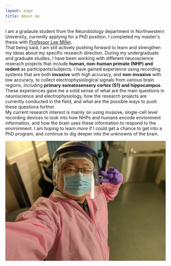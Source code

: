 ```yaml
---
layout: page
title: About me
---
```


I am a gradaute student from the Neurobiology department in Northwestern University, currently applying for a PhD position. I completed my master's thesis with [Professor Lee Miller][lee-lab].  
That being said, I am still actively pushing forward to learn and strengthen my ideas about my specific research direction. During my undergraduate and graduate studies, I have been working with different neuroscience reserach projects that include **human, non-human primate (NHP) and rodent** as participants/subjects. I have gained experience using recording systems that are both **invasive** with high accuracy, and **non-invasive** with low accuracy, to collect electrophysiological signals from various brain regions, including **primary somatosensory cortex (S1) and hippocampus**. These experiences gave me a solid sense of what are the main questions in neuroscience and electrophysiology, how the research projects are currently conducted in the field, and what are the possible ways to push these questions further.  
My current research interest is mainly on using invasive, single-cell level recording devices to look into how NHPs and humans encode envionment information, and how the brain uses these information to respond to the environment. I am hoping to learn more if I could get a chance to get into a PhD program, and continue to dig deeper into the unknowns of the brain.  

![lab_pic](https://raw.githubusercontent.com/qiweidong1997/qiweidong1997.github.io/master/assets/img/lab_pic.jpg)


[lee-lab]: https://www.millerlimblab.com/

